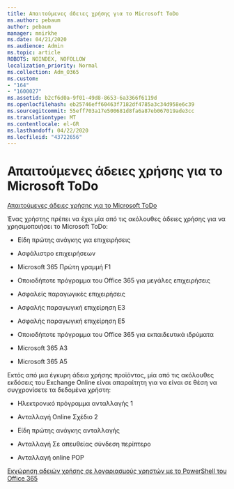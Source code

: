```yaml
---
title: Απαιτούμενες άδειες χρήσης για το Microsoft ToDo
ms.author: pebaum
author: pebaum
manager: mnirkhe
ms.date: 04/21/2020
ms.audience: Admin
ms.topic: article
ROBOTS: NOINDEX, NOFOLLOW
localization_priority: Normal
ms.collection: Adm_O365
ms.custom:
- "164"
- "1600027"
ms.assetid: b2cf6d0a-9f01-49d8-8653-6a3366f6119d
ms.openlocfilehash: eb25746eff60463f7182df4785a3c34d958e6c39
ms.sourcegitcommit: 55eff703a17e500681d8fa6a87eb067019ade3cc
ms.translationtype: MT
ms.contentlocale: el-GR
ms.lasthandoff: 04/22/2020
ms.locfileid: "43722656"
---
```

# <a name="required-licenses-for-microsoft-todo"></a>Απαιτούμενες άδειες χρήσης για το Microsoft ToDo

[Απαιτούμενες άδειες χρήσης για το Microsoft ToDo](https://support.office.com/article/381e9d1b-c500-49b5-973e-890fd86528d7.aspx)
  
Ένας χρήστης πρέπει να έχει μία από τις ακόλουθες άδειες χρήσης για να χρησιμοποιήσει το Microsoft ToDo:
  
- Είδη πρώτης ανάγκης για επιχειρήσεις

- Ασφάλιστρο επιχειρήσεων

- Microsoft 365 Πρώτη γραμμή F1

- Οποιοδήποτε πρόγραμμα του Office 365 για μεγάλες επιχειρήσεις

- Ασφαλείς παραγωγικές επιχειρήσεις

- Ασφαλής παραγωγική επιχείρηση E3

- Ασφαλής παραγωγική επιχείρηση E5

- Οποιοδήποτε πρόγραμμα του Office 365 για εκπαιδευτικά ιδρύματα

- Microsoft 365 A3

- Microsoft 365 A5

Εκτός από μια έγκυρη άδεια χρήσης προϊόντος, μία από τις ακόλουθες εκδόσεις του Exchange Online είναι απαραίτητη για να είναι σε θέση να συγχρονίσετε τα δεδομένα χρήστη:
  
- Ηλεκτρονικό πρόγραμμα ανταλλαγής 1

- Ανταλλαγή Online Σχέδιο 2

- Είδη πρώτης ανάγκης ανταλλαγής

- Ανταλλαγή Σε απευθείας σύνδεση περίπτερο

- Ανταλλαγή online POP

[Εκχώρηση αδειών χρήσης σε λογαριασμούς χρηστών με το PowerShell του Office 365](https://docs.microsoft.com/office365/enterprise/powershell/assign-licenses-to-user-accounts-with-office-365-powershell )
  